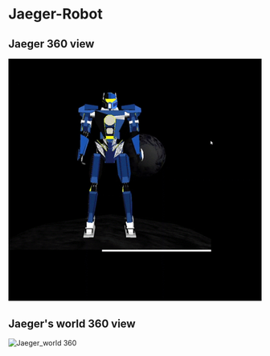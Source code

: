 # Jaeger-Robot

## Jaeger 360 view
![Jaeger 360](https://github.com/yujune/Jaeger-Robot/blob/main/jaeger_screenshot/jaeger360.gif)


## Jaeger's world 360 view
![Jaeger_world 360](https://github.com/yujune/Jaeger-Robot/blob/main/jaeger_screenshot/jaeger_world.gif)
